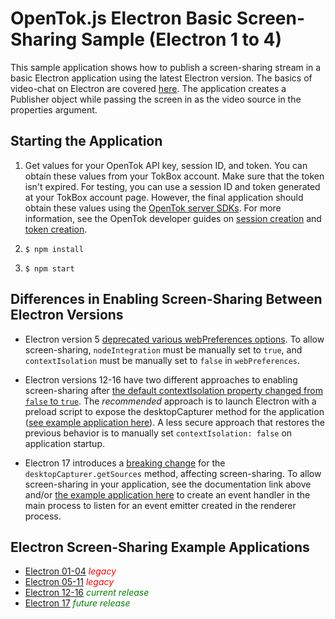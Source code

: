 OpenTok.js Electron Basic Screen-Sharing Sample (Electron 1 to 4)
=======================

This sample application shows how to publish a screen-sharing stream in a basic 
Electron application using the latest Electron version. The basics of video-chat
on Electron are covered [here](../Electron-Basic-Video-Chat). The application
creates a Publisher object while passing the screen in as the video source in
the properties argument.

## Starting the Application
1. Get values for your OpenTok API key, session ID, and token. You can obtain these values from your TokBox account. Make sure that the token isn't expired.
For testing, you can use a session ID and token generated at your TokBox account page. However, the final application should obtain these values using the [OpenTok server SDKs](https://tokbox.com/developer/sdks/server/). For more information, see the OpenTok developer guides on [session creation](https://tokbox.com/developer/guides/create-session/) and [token creation](https://tokbox.com/developer/guides/create-token/).

2. `$ npm install`

3. `$ npm start`

## Differences in Enabling Screen-Sharing Between Electron Versions
* Electron version 5 [deprecated various webPreferences options](https://www.electronjs.org/docs/latest/breaking-changes#default-changed-nodeintegration-and-webviewtag-default-to-false-contextisolation-defaults-to-true).
To allow screen-sharing, `nodeIntegration` must be manually set to `true`,
and `contextIsolation` must be manually set to `false` in `webPreferences`.

* Electron versions 12-16 have two different approaches to enabling
screen-sharing after
[the default contextIsolation property changed from `false` to `true`](https://www.electronjs.org/docs/latest/breaking-changes#default-changed-contextisolation-defaults-to-true).
The *recommended* approach is to launch Electron with a preload script to expose
the desktopCapturer method for the application ([see example application here](https://github.com/opentok/opentok-web-samples/tree/Electron-SS-V12-to-V16/Electron-Basic-Screen-Sharing/README.md)).
A less secure approach that restores the previous behavior is to manually set
`contextIsolation: false` on application startup.

* Electron 17 introduces a [breaking change](https://www.electronjs.org/docs/latest/breaking-changes#removed-desktopcapturergetsources-in-the-renderer)
for the `desktopCapturer.getSources` method, affecting screen-sharing.
To allow screen-sharing in your application, see the documentation link above and/or
[the example application here](https://github.com/opentok/opentok-web-samples/blob/main/Electron-Basic-Screen-Sharing/README.md)
to create an event handler in the main process to listen for an event emitter
created in the renderer process.

## Electron Screen-Sharing Example Applications
* [Electron 01-04](https://github.com/cpettet/opentok-web-samples/tree/Electron-SS-V01-to-V04/Electron-Basic-Screen-Sharing) *<span style="color:red">legacy</span>*
* [Electron 05-11](https://github.com/cpettet/opentok-web-samples/tree/Electron-SS-V05-to-V11/Electron-Basic-Screen-Sharing) *<span style="color:red">legacy</span>*
* [Electron 12-16](https://github.com/cpettet/opentok-web-samples/tree/Electron-SS-V12-to-V16/Electron-Basic-Screen-Sharing) *<span style="color:green">current release</span>*
* [Electron 17](https://github.com/opentok/opentok-web-samples/tree/main/Electron-Basic-Screen-Sharing) *<span style="color:green">future release</span>*
